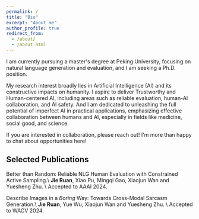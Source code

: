 ```yaml
---
permalink: /
title: "Bio"
excerpt: "About me"
author_profile: true
redirect_from: 
  - /about/
  - /about.html
---
```


I am currently pursuing a master's degree at Peking University, focusing on natural language generation and evaluation, and I am seeking a Ph.D. position. 

My research interest broadly lies in Artificial Intelligence (AI) and its constructive impacts on humanity. I aspire to deliver Trustworthy and Human-centered AI, including areas such as reliable evaluation, human-AI collaboration, and AI safety. And I am dedicated to unleashing the full potential of imperfect AI in practical applications, emphasizing effective collaboration between humans and AI, especially in fields like medicine, social good, and science.


If you are interested in collaboration, please reach out! I'm more than happy to chat about opportunities here!

Selected Publications
--------

Better than Random: Reliable NLG Human Evaluation with Constrained Active Sampling.\\
**Jie Ruan**, Xiao Pu, Mingqi Gao, Xiaojun Wan and Yuesheng Zhu. \\
Accepted to AAAI 2024.

Describe Images in a *Boring* Way: Towards Cross-Modal Sarcasm Generation.\\
**Jie Ruan**, Yue Wu, Xiaojun Wan and Yuesheng Zhu. \\
Accepted to WACV 2024. 


